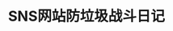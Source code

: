 ---
layout: post                                   #这个博客的布局文件
title: SNS网站防垃圾战斗日记     #博客标题
category: 技术                                  #博客分类
tags: sns                                   #博客标签
keywords: sns                        #自定义常量
description:                                   #自定义常量
---